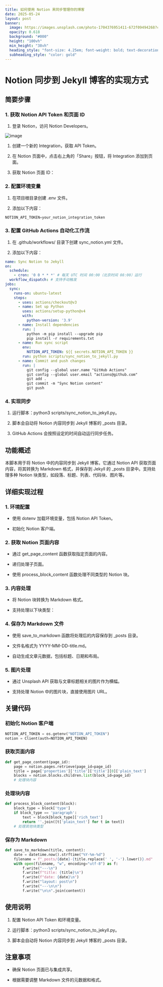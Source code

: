 ```yaml
---
title: 如何使用 Notion 来同步管理你的博客
date: 2025-05-24
layout: post
banner:
  image: https://images.unsplash.com/photo-1704376951411-672f09494268?crop=entropy&cs=tinysrgb&fit=max&fm=jpg&ixid=M3w2OTIwMzJ8MHwxfHJhbmRvbXx8fHx8fHx8fDE3NDgxMTgwODZ8&ixlib=rb-4.1.0&q=80&w=1080
  opacity: 0.618
  background: "#000"
  height: "100vh"
  min_height: "38vh"
  heading_style: "font-size: 4.25em; font-weight: bold; text-decoration: underline"
  subheading_style: "color: gold"
---
```


# Notion 同步到 Jekyll 博客的实现方式

## 简要步骤

### 1. 获取 Notion API Token 和页面 ID

1. 登录 Notion，访问 Notion Developers。

![image](https://prod-files-secure.s3.us-west-2.amazonaws.com/a7a0cc5a-89b9-4cda-8686-1fba0ca52f40/d19c1afe-dea5-4312-9333-786b0ba83054/image.png?X-Amz-Algorithm=AWS4-HMAC-SHA256&X-Amz-Content-Sha256=UNSIGNED-PAYLOAD&X-Amz-Credential=ASIAZI2LB466WZ65UAWX%2F20250524%2Fus-west-2%2Fs3%2Faws4_request&X-Amz-Date=20250524T202126Z&X-Amz-Expires=3600&X-Amz-Security-Token=IQoJb3JpZ2luX2VjEFMaCXVzLXdlc3QtMiJHMEUCIDJyXQ9R7yZNXr85oXXq5Ts4oCyLN%2BPm6s%2BqiHFCsFM1AiEA9Vq1m8ubMOdfpRzmfxT7N4sLKh8Hi4QsTb6MEjmZ9Ywq%2FwMIHBAAGgw2Mzc0MjMxODM4MDUiDPOL0fWecTiMwwPjGCrcAzq%2F3RTEyhvBh2nEFIFAKHSsbi7MDpn1U9PLxQ7%2B0OHCdAMOceyz4x4PM2nBblmF3SCTj3PHKsBUA8FoPsLJM2mUQxXoO%2BFI9LePwNgsDdH96Y9elzfxBj0QJLSFRgV7cYqHPAbYc6oiUQ9whxoz%2FYYZF%2FPcaLE0V%2FMn37lH8ClXAI1Y1yoKQlhy1dDQQDyVbdPNvm2n3UWeF7DyV5Cvpc%2F5hQsSJLzABbf8hJVfRdSYyQhv644RJfIkp5BIxvfAPuO9%2FkNkxpye3Nod8Npd4mxJ54%2Fn4PW7S3DvGWhzai5l0v0mBNHoN1Knhlu8%2BQIiR71RDIcVPTfKuu7T2Wxe%2BlXZWuwHO080RYRv%2FD3Tg8SoNHdzZ2BeoqA%2BHS1iic1NECpfB35vmS6zkiGpJeHj1IN99S7h%2FcHnJ5BOwFPbki08tTGx1nZfyals0KO8rA6B98WG2lG%2F8PkuzuGWo%2FDvPkmlP%2BMpxjnkSRIQ0%2FN9YKigYUxKrlGo%2Fx2RO1jjAaBN9G2VSzP5SclfjQyfuDFIcpdtlMthOsswridM6qpBZUY2ayu%2Bd3HnNUqRZ7teRyFeZh1fEOtiQNBEnSBE77KKegruftK3f7K4VtYCDOtVkj1EqzEXAfxK4GkK8uJeMMieyMEGOqUBvAB4wwM7dhR%2F7BzR8j0%2FYBGCninlrDXuR3NcSciNjwnJtjii8iILLtAfNXsIp0EbG7rY%2Bz9i0v1bcQxgD5Qdr%2FWR1HDAILhxPyXov15xSz%2BTWHJsW%2FZkeWCqkayE%2BcRjntktN9hnTlyNj%2BrsERZjc8TKC936c1zOCQfXP%2FXrdTcwAWqGzV1FX9hDe%2BC1wz81Bl3othz0BBOInqbLFRkT0Ze5Stt%2F&X-Amz-Signature=1e30a9c295e313393b8b9bb7681643c3e87ca81aeb5607259bd4312ab3cb629f&X-Amz-SignedHeaders=host&x-id=GetObject)

1. 创建一个新的 Integration，获取 API Token。

1. 在 Notion 页面中，点击右上角的「Share」按钮，将 Integration 添加到页面。

1. 获取 Notion 页面 ID：


### 2. 配置环境变量

1. 在项目根目录创建 .env 文件。

1. 添加以下内容：

```javascript
NOTION_API_TOKEN=your_notion_integration_token
```

### 3. 配置 GitHub Actions 自动化工作流

1. 在 .github/workflows/ 目录下创建 sync_notion.yml 文件。

1. 添加以下内容：

```yaml
name: Sync Notion to Jekyll
on:
  schedule:
    - cron: '0 0 * * *' # 每天 UTC 时间 00:00（北京时间 08:00）运行
  workflow_dispatch: # 支持手动触发
jobs:
  sync:
    runs-on: ubuntu-latest
    steps:
      - uses: actions/checkout@v3
      - name: Set up Python
        uses: actions/setup-python@v4
        with:
          python-version: '3.9'
      - name: Install dependencies
        run: |
          python -m pip install --upgrade pip
          pip install -r requirements.txt
      - name: Run sync script
        env:
          NOTION_API_TOKEN: ${{ secrets.NOTION_API_TOKEN }}
        run: python scripts/sync_notion_to_jekyll.py
      - name: Commit and push changes
        run: |
          git config --global user.name "GitHub Actions"
          git config --global user.email "actions@github.com"
          git add .
          git commit -m "Sync Notion content"
          git push
```

### 4. 实现同步

1. 运行脚本：python3 scripts/sync_notion_to_jekyll.py。

1. 脚本会自动将 Notion 内容同步到 Jekyll 博客的 _posts 目录。

1. GitHub Actions 会按照设定的时间自动运行同步任务。

## 功能概述

本脚本用于将 Notion 中的内容同步到 Jekyll 博客。它通过 Notion API 获取页面内容，将其转换为 Markdown 格式，并保存到 Jekyll 的 _posts 目录中。支持处理多种 Notion 块类型，如段落、标题、列表、代码块、图片等。

## 详细实现过程

### 1. 环境配置

- 使用 dotenv 加载环境变量，包括 Notion API Token。

- 初始化 Notion 客户端。

### 2. 获取 Notion 页面内容

- 通过 get_page_content 函数获取指定页面的内容。

- 递归处理子页面。

- 使用 process_block_content 函数处理不同类型的 Notion 块。

### 3. 内容处理

- 将 Notion 块转换为 Markdown 格式。

- 支持处理以下块类型：


### 4. 保存为 Markdown 文件

- 使用 save_to_markdown 函数将处理后的内容保存到 _posts 目录。

- 文件名格式为 YYYY-MM-DD-title.md。

- 自动生成文章元数据，包括标题、日期和布局。

### 5. 图片处理

- 通过 Unsplash API 获取与文章标题相关的图片作为横幅。

- 支持处理 Notion 中的图片块，直接使用图片 URL。

## 关键代码

### 初始化 Notion 客户端

```python
NOTION_API_TOKEN = os.getenv("NOTION_API_TOKEN")
notion = Client(auth=NOTION_API_TOKEN)
```

### 获取页面内容

```python
def get_page_content(page_id):
    page = notion.pages.retrieve(page_id=page_id)
    title = page['properties']['title']['title'][0]['plain_text']
    blocks = notion.blocks.children.list(block_id=page_id)
    # 处理块内容
```

### 处理块内容

```python
def process_block_content(block):
    block_type = block['type']
    if block_type == 'paragraph':
        text = block[block_type]['rich_text']
        return ''.join([t['plain_text'] for t in text])
    # 处理其他块类型
```

### 保存为 Markdown

```python
def save_to_markdown(title, content):
    date = datetime.now().strftime("%Y-%m-%d")
    filename = f"_posts/{date}-{title.replace(' ', '-').lower()}.md"
    with open(filename, "w", encoding="utf-8") as f:
        f.write("---\n")
        f.write(f"title: {title}\n")
        f.write(f"date: {date}\n")
        f.write("layout: post\n")
        f.write("---\n\n")
        f.write("\n\n".join(content))
```

## 使用说明

1. 配置 Notion API Token 和环境变量。

1. 运行脚本：python3 scripts/sync_notion_to_jekyll.py。

1. 脚本会自动将 Notion 内容同步到 Jekyll 博客的 _posts 目录。

## 注意事项

- 确保 Notion 页面已与集成共享。

- 根据需要调整 Markdown 文件的元数据和格式。